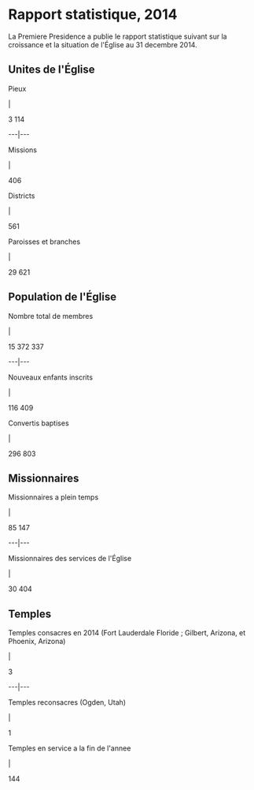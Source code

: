 # Rapport statistique, 2014

La Premiere Presidence a publie le rapport statistique suivant sur la
croissance et la situation de l'Église au 31 decembre 2014.

## Unites de l'Église

Pieux

|

3 114  
  
---|---  
  
Missions

|

406  
  
Districts

|

561  
  
Paroisses et branches

|

29 621  
  
## Population de l'Église

Nombre total de membres

|

15 372 337  
  
---|---  
  
Nouveaux enfants inscrits

|

116 409  
  
Convertis baptises

|

296 803  
  
## Missionnaires

Missionnaires a plein temps

|

85 147  
  
---|---  
  
Missionnaires des services de l'Église

|

30 404  
  
## Temples

Temples consacres en 2014 (Fort Lauderdale Floride ; Gilbert, Arizona, et
Phoenix, Arizona)

|

3  
  
---|---  
  
Temples reconsacres (Ogden, Utah)

|

1  
  
Temples en service a la fin de l'annee

|

144

